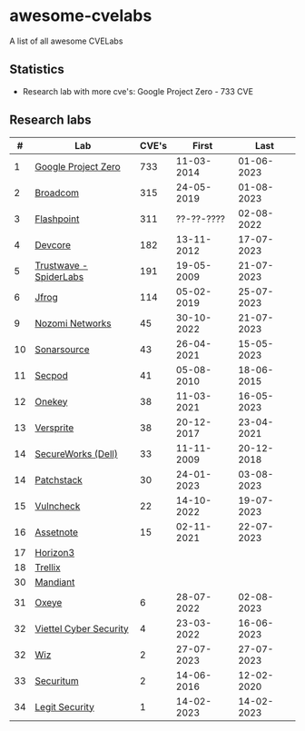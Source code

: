 # awesome-cvelabs

A list of all awesome CVELabs

## Statistics

* Research lab with more cve's: Google Project Zero - 733 CVE

## Research labs

| #   | Lab                                               | CVE's  | First       | Last       |
|-----|---------------------------------------------------|--------|-------------|------------|
| 1   | [Google Project Zero](https://googleprojectzero.blogspot.com/) | 733    | 11-03-2014  | 01-06-2023 |
| 2   | [Broadcom](https://support.broadcom.com/web/ecx/security-advisory) | 315    | 24-05-2019  | 01-08-2023 |
| 3   | [Flashpoint](https://flashpoint.io/) | 311    | ??-??-????  | 02-08-2022 |
| 4   | [Devcore](https://devco.re/) | 182    | 13-11-2012  | 17-07-2023 |
| 5   | [Trustwave - SpiderLabs](https://www.trustwave.com/en-us/resources/security-resources/security-advisories/) | 191    | 19-05-2009  | 21-07-2023 |
| 6   | [Jfrog](https://research.jfrog.com/) | 114    | 05-02-2019  | 25-07-2023 |
| 9   | [Nozomi Networks](https://www.nozominetworks.com/) | 45     | 30-10-2022  | 21-07-2023 |
| 10  | [Sonarsource](https://www.sonarsource.com/) | 43     | 26-04-2021  | 15-05-2023 |
| 11  | [Secpod](https://www.secpod.com/) | 41     | 05-08-2010  | 18-06-2015 |
| 12  | [Onekey](https://onekey.com/research/) | 38     | 11-03-2021  | 16-05-2023 |
| 13  | [Versprite](https://versprite.com/) | 38     | 20-12-2017  | 23-04-2021 |
| 14  | [SecureWorks (Dell)](https://www.secureworks.com/research/#resource-type=Advisory) | 33     | 11-11-2009  | 20-12-2018 |
| 14  | [Patchstack](https://patchstack.com/) | 30     | 24-01-2023  | 03-08-2023 |
| 15  | [Vulncheck](https://vulncheck.com/) | 22     | 14-10-2022  | 19-07-2023 |
| 16  | [Assetnote](https://www.assetnote.io/) | 15     | 02-11-2021  | 22-07-2023 |
| 17  | [Horizon3](https://www.horizon3.ai/) |        |             |            |
| 18  | [Trellix](https://www.trellix.com/) |         |             |            |
| 30  | [Mandiant](https://www.mandiant.com/) |       |             |            |
| 31  | [Oxeye](https://www.oxeye.io/resources-category/research) | 6      | 28-07-2022  | 02-08-2023 |
| 32  | [Viettel Cyber Security](https://blog.viettelcybersecurity.com/tag/researches/) | 4      | 23-03-2022  | 16-06-2023 |
| 32  | [Wiz](https://www.wiz.io/blog/tag/research) | 2      | 27-07-2023  | 27-07-2023 |
| 33  | [Securitum](https://research.securitum.com/) | 2      | 14-06-2016  | 12-02-2020 |
| 34  | [Legit Security](https://www.legitsecurity.com/) | 1      | 14-02-2023  | 14-02-2023 |
